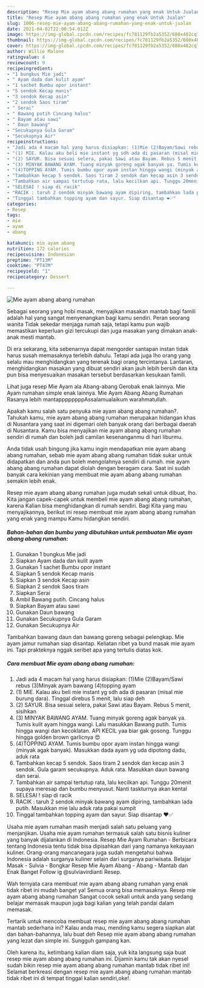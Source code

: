 ```yaml
---
description: "Resep Mie ayam abang abang rumahan yang enak Untuk Jualan"
title: "Resep Mie ayam abang abang rumahan yang enak Untuk Jualan"
slug: 1006-resep-mie-ayam-abang-abang-rumahan-yang-enak-untuk-jualan
date: 2021-04-02T22:00:54.012Z
image: https://img-global.cpcdn.com/recipes/fc781129fb2a5352/680x482cq70/mie-ayam-abang-abang-rumahan-foto-resep-utama.jpg
thumbnail: https://img-global.cpcdn.com/recipes/fc781129fb2a5352/680x482cq70/mie-ayam-abang-abang-rumahan-foto-resep-utama.jpg
cover: https://img-global.cpcdn.com/recipes/fc781129fb2a5352/680x482cq70/mie-ayam-abang-abang-rumahan-foto-resep-utama.jpg
author: Willie Malone
ratingvalue: 4
reviewcount: 9
recipeingredient:
- "1 bungkus Mie jadi"
- " Ayam dada dan kulit ayam"
- "1 sachet Bumbu opor instant"
- "5 sendok Kecap manis"
- "3 sendok Kecap asin"
- "2 sendok Saos tiram"
- " Serai"
- " Bawang putih Cincang halus"
- " Bayam atau sawi"
- " Daun bawang"
- "Secukupnya Gula Garam"
- "Secukupnya Air"
recipeinstructions:
- "Jadi ada 4 macam hal yang harus disiapkan: (1)Mie (2)Bayam/Sawi rebus (3)Minyak ayam bawang (4)topping ayam"
- "(1) MIE. Kalau aku beli mie instant yg sdh ada di pasaran (misal mie burung dara). Tinggal direbus 5 menit, lalu siap deh"
- "(2) SAYUR. Bisa sesuai selera, pakai Sawi atau Bayam. Rebus 5 menit, sisihkan"
- "(3) MINYAK BAWANG AYAM. Tuang minyak goreng agak banyak ya. Tumis kulit ayam hingga wangi. Lalu masukkan Bawang putih. Tumis hingga wangi dan kecoklatan. API KECIL yaa biar gak gosong. Tunggu hingga golden brown garlicnya 😍"
- "(4)TOPPING AYAM. Tumis bumbu opor ayam instan hingga wangi (minyak agak banyak). Masukkan dada ayam yg uda dipotong dadu, aduk rata"
- "Tambahkan kecap 5 sendok. Saos tiram 2 sendok dan kecap asin 3 sendok. Gula garam secukupnya. Aduk rata. Masukkan daun bawang dan serai."
- "Tambahkan air sampai tertutup rata, lalu kecilkan api. Tunggu 20menit supaya meresap dan bumbu menyusut. Nanti taskturnya akan kental"
- "SELESAI ! siap di racik"
- "RACIK : taruh 2 sendok minyak bawang ayam dipiring, tambahkan lada putih. Masukkan mie lalu aduk rata pakai sumpit"
- "Tinggal tambahkan topping ayam dan sayur. Siap disantap ❤✅"
categories:
- Resep
tags:
- mie
- ayam
- abang

katakunci: mie ayam abang 
nutrition: 172 calories
recipecuisine: Indonesian
preptime: "PT13M"
cooktime: "PT47M"
recipeyield: "1"
recipecategory: Dessert

---
```



![Mie ayam abang abang rumahan](https://img-global.cpcdn.com/recipes/fc781129fb2a5352/680x482cq70/mie-ayam-abang-abang-rumahan-foto-resep-utama.jpg)

Sebagai seorang yang hobi masak, menyajikan masakan mantab bagi famili adalah hal yang sangat menyenangkan bagi kamu sendiri. Peran seorang  wanita Tidak sekedar menjaga rumah saja, tetapi kamu pun wajib memastikan keperluan gizi tercukupi dan juga masakan yang dimakan anak-anak mesti mantab.

Di era  sekarang, kita sebenarnya dapat mengorder santapan instan tidak harus susah memasaknya terlebih dahulu. Tetapi ada juga lho orang yang selalu mau menghidangkan yang terenak bagi orang tercintanya. Lantaran, menghidangkan masakan yang dibuat sendiri akan jauh lebih bersih dan kita pun bisa menyesuaikan masakan tersebut berdasarkan kesukaan famili. 

Lihat juga resep Mie Ayam ala Abang-abang Gerobak enak lainnya. Mie Ayam rumahan simple enak lainnya. Mie Ayam Abang Abang Rumahan Rasanya lebih mantappppppppAssalamualaikum warahmatullah.

Apakah kamu salah satu penyuka mie ayam abang abang rumahan?. Tahukah kamu, mie ayam abang abang rumahan merupakan hidangan khas di Nusantara yang saat ini digemari oleh banyak orang dari berbagai daerah di Nusantara. Kamu bisa menyajikan mie ayam abang abang rumahan sendiri di rumah dan boleh jadi camilan kesenanganmu di hari liburmu.

Anda tidak usah bingung jika kamu ingin mendapatkan mie ayam abang abang rumahan, sebab mie ayam abang abang rumahan tidak sukar untuk didapatkan dan anda pun boleh mengolahnya sendiri di rumah. mie ayam abang abang rumahan dapat diolah dengan beragam cara. Saat ini sudah banyak cara kekinian yang membuat mie ayam abang abang rumahan semakin lebih enak.

Resep mie ayam abang abang rumahan juga mudah sekali untuk dibuat, lho. Kita jangan capek-capek untuk membeli mie ayam abang abang rumahan, karena Kalian bisa menghidangkan di rumah sendiri. Bagi Kita yang mau menyajikannya, berikut ini resep membuat mie ayam abang abang rumahan yang enak yang mampu Kamu hidangkan sendiri.

<!--inarticleads1-->

##### Bahan-bahan dan bumbu yang dibutuhkan untuk pembuatan Mie ayam abang abang rumahan:

1. Gunakan 1 bungkus Mie jadi
1. Siapkan  Ayam dada dan kulit ayam
1. Gunakan 1 sachet Bumbu opor instant
1. Siapkan 5 sendok Kecap manis
1. Siapkan 3 sendok Kecap asin
1. Siapkan 2 sendok Saos tiram
1. Siapkan  Serai
1. Ambil  Bawang putih. Cincang halus
1. Siapkan  Bayam atau sawi
1. Gunakan  Daun bawang
1. Gunakan Secukupnya Gula Garam
1. Gunakan Secukupnya Air


Tambahkan bawang daun dan bawang goreng sebagai pelengkap. Mie ayam jamur rumahan siap disantap. Keliatan ribet ya bund masak mie ayam ini. Tapi prakteknya nggak seribet apa yang tertulis diatas kok. 

<!--inarticleads2-->

##### Cara membuat Mie ayam abang abang rumahan:

1. Jadi ada 4 macam hal yang harus disiapkan: (1)Mie (2)Bayam/Sawi rebus (3)Minyak ayam bawang (4)topping ayam
1. (1) MIE. Kalau aku beli mie instant yg sdh ada di pasaran (misal mie burung dara). Tinggal direbus 5 menit, lalu siap deh
1. (2) SAYUR. Bisa sesuai selera, pakai Sawi atau Bayam. Rebus 5 menit, sisihkan
1. (3) MINYAK BAWANG AYAM. Tuang minyak goreng agak banyak ya. Tumis kulit ayam hingga wangi. Lalu masukkan Bawang putih. Tumis hingga wangi dan kecoklatan. API KECIL yaa biar gak gosong. Tunggu hingga golden brown garlicnya 😍
1. (4)TOPPING AYAM. Tumis bumbu opor ayam instan hingga wangi (minyak agak banyak). Masukkan dada ayam yg uda dipotong dadu, aduk rata
1. Tambahkan kecap 5 sendok. Saos tiram 2 sendok dan kecap asin 3 sendok. Gula garam secukupnya. Aduk rata. Masukkan daun bawang dan serai.
1. Tambahkan air sampai tertutup rata, lalu kecilkan api. Tunggu 20menit supaya meresap dan bumbu menyusut. Nanti taskturnya akan kental
1. SELESAI ! siap di racik
1. RACIK : taruh 2 sendok minyak bawang ayam dipiring, tambahkan lada putih. Masukkan mie lalu aduk rata pakai sumpit
1. Tinggal tambahkan topping ayam dan sayur. Siap disantap ❤✅


Usaha mie ayam rumahan masih menjadi salah satu peluang yang menjanjikan. Usaha mie ayam rumahan termasuk salah satu bisnis kuliner yang banyak dijalankan di Indonesia. Resep Mie Ayam Rumahan - Berbicara tentang Indonesia tentu tidak bisa dipisahkan dari yang namanya kekayaan kuliner. Orang-orang mancanegara juga sudah mengetahui bahwa Indonesia adalah surganya kuliner selain dari surganya pariwisata. Belajar Masak - Sulvia - Bongkar Resep Mie Ayam Abang - Abang - Mantab dan Enak Banget Follow ig @sulviavirdianti Resep. 

Wah ternyata cara membuat mie ayam abang abang rumahan yang enak tidak ribet ini mudah banget ya! Semua orang bisa memasaknya. Resep mie ayam abang abang rumahan Sangat cocok sekali untuk anda yang sedang belajar memasak maupun juga bagi kalian yang telah pandai dalam memasak.

Tertarik untuk mencoba membuat resep mie ayam abang abang rumahan mantab sederhana ini? Kalau anda mau, mending kamu segera siapkan alat dan bahan-bahannya, lalu buat deh Resep mie ayam abang abang rumahan yang lezat dan simple ini. Sungguh gampang kan. 

Oleh karena itu, ketimbang kalian diam saja, yuk kita langsung saja buat resep mie ayam abang abang rumahan ini. Dijamin kamu tak akan nyesel sudah bikin resep mie ayam abang abang rumahan mantab tidak ribet ini! Selamat berkreasi dengan resep mie ayam abang abang rumahan mantab tidak ribet ini di tempat tinggal kalian sendiri,oke!.

